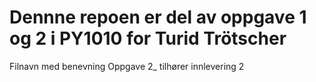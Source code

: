 # Dennne repoen er del av oppgave 1 og 2 i PY1010 for Turid Trötscher
Filnavn med benevning Oppgave 2_ tilhører innlevering 2
